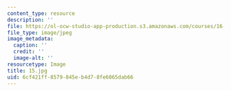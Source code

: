 ```yaml
---
content_type: resource
description: ''
file: https://ol-ocw-studio-app-production.s3.amazonaws.com/courses/16-885j-aircraft-systems-engineering-fall-2005/6cf421ff8579845eb4d78fe6065dab66_15.jpg
file_type: image/jpeg
image_metadata:
  caption: ''
  credit: ''
  image-alt: ''
resourcetype: Image
title: 15.jpg
uid: 6cf421ff-8579-845e-b4d7-8fe6065dab66
---
```

